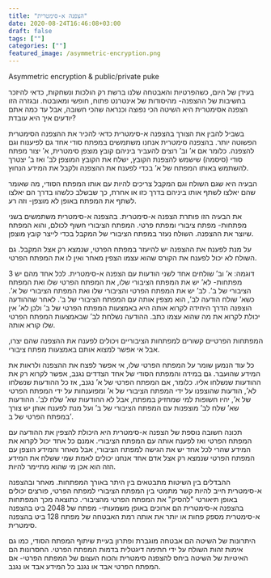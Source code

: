 ```yaml
---
title: "הצפנה א-סימטרית"
date: 2020-08-24T16:46:08+03:00
draft: false
tags: [""]
categories: [""]
featured_image: /asymmetric-encryption.png
---
```


Asymmetric encryption & public/private puke

בעידן של היום, כשהפרטיות והאבטחה שלנו ברשת רק הולכות ונשחקות, כדאי להיזכר בחשיבות של ההצפנה- מהיסודות של אינטרנט פתוח, חופשי ומאובטח. ובגזרה הזו הצפנה אסימטרית היא השיטה הכי נפוצה וכנראה שהכי חשובה, אבל עד כמה אתם יודעים איך היא עובדת?

בשביל להבין את הצורך בהצפנה א-סימטרית כדאי להכיר את ההצפנה הסימטרית הפשוטה יותר. בהצפנה סימטרית אנחנו משתמשים במפתח סודי אחד גם לפיענוח וגם להצפנה. כלומר אם א’ וב’ רוצים להעביר ביניהם קובץ מוצפן סימטרית, א’ יצור מפתח סודי (סיסמה) שישמש להצפנת הקובץ, ישלח את הקובץ המוצפן לב’ ואז ב’ יצטרך להשתמש באותו המפתח של א’ בכדי לפענח את ההצפנה ולקבל את המידע הנחוץ.

הבעיה היא שגם השולח וגם המקבל צריכים להיות עם אותו המפתח הסודי, מה שאומר שהם יאלצו לשתף אותו ביניהם בדרך כזו או אחרת, כך שבשלב כלשהו בדרך הם יאלצו לשתף את המפתח באופן לא מוצפן- וזה רע.

את הבעיה הזו פותרת הצפנה א-סימטרית. בהצפנה א-סימטרית משתמשים בשני מפתחות- מפתח ציבורי ומפתח פרטי. המפתח הציבורי חשוף לכולם, והוא המפתח שיוצר את ההצפנה. השולח נעזר במפתח הציבורי של המקבל בכדי לייצר קובץ מוצפן.

על מנת לפענח את ההצפנה יש להיעזר במפתח הפרטי, שנמצא רק אצל המקבל. גם השולח לא יכול לפענח את הקורס שהוא עצמו הצפין מאחר ואין לו את המפתח הפרטי.

דוגמה: א’ וב’ שולחים אחד לשני הודעות עם הצפנה א-סימטרית. לכל אחד מהם יש 3 מפתחות- לא’ יש את המפתח הציבורי שלו, את המפתח הפרטי שלו ואת המפתח הציבורי של ב’. לב’ יש את המפתח הפרטי והציבורי שלו ואת המפתח הציבורי של א’. כשא’ שולח הודעה לב’, הוא מצפין אותה עם המפתח הציבורי של ב’. לאחר שההודעה הוצפנה הדרך היחידה לקרוא אותה היא באמצעות המפתח הפרטי של ב’ ולכן לא’ אין יכולת לקרוא את מה שהוא עצמו כתב. ההודעה נשלחת לב’ שבאמצעות המפתח הפרטי שלו קורא אותה.

המפתחות הפרטיים קשורים למפתחות הציבוריים ויכולים לפענח את ההצפנה שהם יצרו, אבל אי אפשר למצוא אותם באמצעות מפתח ציבורי.

כל עוד הנמען שומר על המפתח הפרטי שלו, אי אפשר לפצח את ההצפנה ולראות את המידע שהועבר. גם במידה והמפתח הסודי של אחד הצדדים נגנב, אפשר לקרוא רק את ההודעות שנשלחו אליו. כלומר, אם המפתח הפרטי של א’ נגנב, אז כל ההודעות שנשלחו לא’, הודעות שהוצפנו על ידי המפתח הציבורי של א’ ומפוענחות על ידי המפתח הפרטי של א’, יהיו חשופות למי שמחזיק במפתח, אבל לא ההודעות שא’ שלח לב’. ההודעות שא’ שלח לב’ מוצפנות עם המפתח הציבורי של ב’ ועל מנת לפענח אותן יש צורך במפתח הפרטי של ב’.

תכונה חשובה נוספת של הצפנה א-סימטרית היא היכולת להצפין את ההודעה עם המפתח הפרטי ואז לפענח אותה עם המפתח הציבורי. אמנם כל אחד יכול לקרוא את המידע שהרי לכל אחד יש את הגישה למפתח הציבורי, אבל מאחר והמידע הוצפן עם המפתח הפרטי שנמצא רק אצל אדם אחד אנחנו יכולים לאמת שמי ששלח את המידע הזה הוא אכן מי שהוא מתיימר להיות.

ההבדלים בין השיטות מתבטאים בין היתר באורך המפתחות. מאחר ובהצפנה א-סימטרית חייב להיות קשר מתמטי בין המפתח הציבורי למפתח הפרטי, פורצים יכולים באופן תיאורטי "להסיק" את המפתח הפרטי מהציבורי. כתוצאה מכך המפתחות בהצפנה א-סימטרית הם ארוכים באופן משמעותי- מפתח של 2048 ביט בהצפנה א-סימטרית מספק פחות או יותר את אותה רמת האבטחה של מפתח 128 ביט בהצפנה סימטרית.

היתרונות של השיטה הם אבטחה מוגברת ופתרון בעיית שיתוף המפתח הסודי, כמו גם אימות זהות השולח על ידי חתימה דיגטלית בדמות המפתח הפרטי. החסרונות הם האיטיות של השיטה ביחס להצפנה סימטרית והכוח העצום של המפתח הפרטי- אם המפתח הפרטי אבד או נגנב כל המידע אבד או נגנב.

